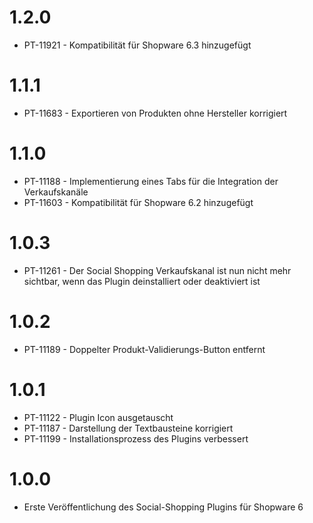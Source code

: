 # 1.2.0
- PT-11921 - Kompatibilität für Shopware 6.3 hinzugefügt

# 1.1.1
- PT-11683 - Exportieren von Produkten ohne Hersteller korrigiert

# 1.1.0
- PT-11188 - Implementierung eines Tabs für die Integration der Verkaufskanäle
- PT-11603 - Kompatibilität für Shopware 6.2 hinzugefügt

# 1.0.3
- PT-11261 - Der Social Shopping Verkaufskanal ist nun nicht mehr sichtbar, wenn das Plugin deinstalliert oder deaktiviert ist

# 1.0.2
- PT-11189 - Doppelter Produkt-Validierungs-Button entfernt

# 1.0.1
- PT-11122 - Plugin Icon ausgetauscht
- PT-11187 - Darstellung der Textbausteine korrigiert
- PT-11199 - Installationsprozess des Plugins verbessert

# 1.0.0
- Erste Veröffentlichung des Social-Shopping Plugins für Shopware 6
